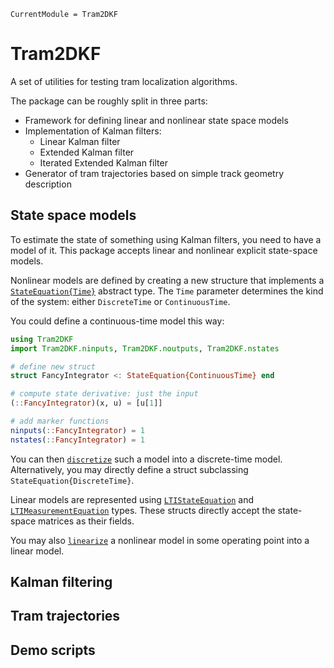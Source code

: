 ```@meta
CurrentModule = Tram2DKF
```

# Tram2DKF

A set of utilities for testing tram localization algorithms.

The package can be roughly split in three parts:

* Framework for defining linear and nonlinear state space models
* Implementation of Kalman filters:
  * Linear Kalman filter
  * Extended Kalman filter
  * Iterated Extended Kalman filter
* Generator of tram trajectories based on simple track geometry description

## State space models

To estimate the state of something using Kalman filters, you need to have
a model of it. This package accepts linear and nonlinear explicit state-space models.

Nonlinear models are defined by creating a new structure that implements a
[`StateEquation{Time}`](@ref) abstract type. The `Time` parameter determines
the kind of the system: either `DiscreteTime` or `ContinuousTime`.

You could define a continuous-time model this way:

```julia
using Tram2DKF
import Tram2DKF.ninputs, Tram2DKF.noutputs, Tram2DKF.nstates

# define new struct
struct FancyIntegrator <: StateEquation{ContinuousTime} end

# compute state derivative: just the input
(::FancyIntegrator)(x, u) = [u[1]]

# add marker functions
ninputs(::FancyIntegrator) = 1
nstates(::FancyIntegrator) = 1
```

You can then [`discretize`](@ref) such a model into a discrete-time model.
Alternatively, you may directly define a struct subclassing `StateEquation{DiscreteTime}`.

Linear models are represented using [`LTIStateEquation`](@ref) and [`LTIMeasurementEquation`](@ref)
types. These structs directly accept the state-space matrices as their fields.

You may also [`linearize`](@ref) a nonlinear model in some operating point
into a linear model.

## Kalman filtering



## Tram trajectories


## Demo scripts
